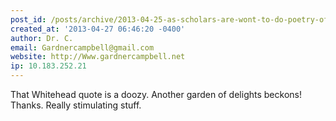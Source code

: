 ```yaml
---
post_id: /posts/archive/2013-04-25-as-scholars-are-wont-to-do-poetry-of-the-brachristochrone-problem/
created_at: '2013-04-27 06:46:20 -0400'
author: Dr. C.
email: Gardnercampbell@gmail.com
website: http://Www.gardnercampbell.net
ip: 10.183.252.21
---
```


That Whitehead quote is a doozy. Another garden of delights beckons! Thanks. Really stimulating stuff.